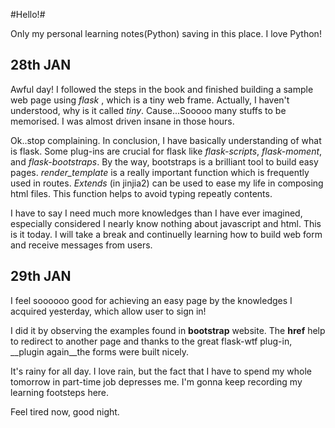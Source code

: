 #Hello!#

Only my personal learning notes(Python) saving  in this place.
I love Python!

## 28th JAN ##
Awful day!
I followed the steps in the book and finished building a sample web page using *flask* , which is a tiny web frame.
Actually, I haven't understood, why is it called *tiny*.
Cause...Sooooo many stuffs to be memorised. I was almost driven insane in those hours.

Ok..stop complaining.
In conclusion, I have basically understanding of what is flask.
Some plug-ins are crucial for flask like *flask-scripts*, *flask-moment*, and *flask-bootstraps*.
By the way, bootstraps is a brilliant tool to build easy pages.
*render_template* is a really important function which is frequently used in routes.
*Extends* (in jinjia2) can be used to ease my life in composing html files. This function helps to avoid typing repeatly contents.

I have to say I need much more knowledges than I have ever imagined, especially considered I nearly know nothing about javascript and html.
This is it today. I will take a break and continuelly learning how to build web form and receive messages from users.


## 29th JAN
I feel soooooo good for achieving an easy page by the knowledges I acquired yesterday, which allow user to sign in!

I did it by observing the examples found in **bootstrap** website. The **href** help to redirect to another page and thanks to the great flask-wtf plug-in, __plugin again__the forms were built nicely.

It's rainy for all day. I love rain, but the fact that I have to spend my whole tomorrow in part-time job depresses me. I'm gonna keep recording my learning footsteps here.

Feel tired now, good night.

